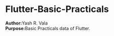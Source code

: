 # Flutter-Basic-Practicals
<b>Author:</b>Yash R. Vala
<br>
<b>Purpose:</b>Basic Practicals data of Flutter.
<br>
